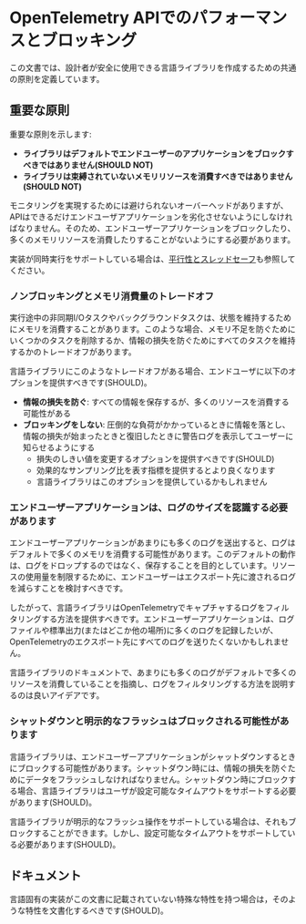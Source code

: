 <!--
# Performance and Blocking of OpenTelemetry API
-->

# OpenTelemetry APIでのパフォーマンスとブロッキング

<!--
This document defines common principles that will help designers create language libraries that are safe to use.
-->

この文書では、設計者が安全に使用できる言語ライブラリを作成するための共通の原則を定義しています。

<!--
## Key principles
-->

## 重要な原則

<!--
Here are the key principles:
-->

重要な原則を示します:

<!--
- **Library should not block end-user application by default.**
- **Library should not consume unbounded memory resource.**
-->

- **ライブラリはデフォルトでエンドユーザーのアプリケーションをブロックすべきではありません(SHOULD NOT)**
- **ライブラリは束縛されていないメモリリソースを消費すべきではありません(SHOULD NOT)**

<!--
Although there are inevitable overhead to achieve monitoring, API should not degrade the end-user application as possible. So that it should not block the end-user application nor consume too much memory resource.
-->

モニタリングを実現するためには避けられないオーバーヘッドがありますが、APIはできるだけエンドユーザアプリケーションを劣化させないようにしなければなりません。そのため、エンドユーザーアプリケーションをブロックしたり、多くのメモリリソースを消費したりすることがないようにする必要があります。

<!--
See also [Concurrency and Thread-Safety](concurrency.md) if the implementation supports concurrency.
-->

実装が同時実行をサポートしている場合は、[平行性とスレッドセーフ](concurrency.md)も参照してください。

<!--
### Tradeoff between non-blocking and memory consumption
-->

### ノンブロッキングとメモリ消費量のトレードオフ

<!--
Incomplete asynchronous I/O tasks or background tasks may consume memory to preserve their state. In such a case, there is a tradeoff between dropping some tasks to prevent memory starvation and keeping all tasks to prevent information loss.
-->

実行途中の非同期I/Oタスクやバックグラウンドタスクは、状態を維持するためにメモリを消費することがあります。このような場合、メモリ不足を防ぐためにいくつかのタスクを削除するか、情報の損失を防ぐためにすべてのタスクを維持するかのトレードオフがあります。

<!--
If there is such tradeoff in language library, it should provide the following options to end-user:
-->

言語ライブラリにこのようなトレードオフがある場合、エンドユーザに以下のオプションを提供すべきです(SHOULD)。

<!--
- **Prevent information loss**: Preserve all information but possible to consume many resources
- **Prevent blocking**: Dropping some information under overwhelming load and show warning log to inform when information loss starts and when recovered
  - Should provide option to change threshold of the dropping
  - Better to provide metric that represents effective sampling ratio
  - Language library might provide this option for Logging
-->

- **情報の損失を防ぐ**: すべての情報を保存するが、多くのリソースを消費する可能性がある
- **ブロッキングをしない**: 圧倒的な負荷がかかっているときに情報を落とし、情報の損失が始まったときと復旧したときに警告ログを表示してユーザーに知らせるようにする
  - 損失のしきい値を変更するオプションを提供すべきです(SHOULD)
  - 効果的なサンプリング比を表す指標を提供するとより良くなります
  - 言語ライブラリはこのオプションを提供しているかもしれません

<!--
### End-user application should be aware of the size of logs
-->

### エンドユーザーアプリケーションは、ログのサイズを認識する必要があります

<!--
Logging could consume much memory by default if the end-user application emits too many logs. This default behavior is intended to preserve logs rather than dropping it. To make resource usage bounded, the end-user should consider reducing logs that are passed to the exporters.
-->

エンドユーザーアプリケーションがあまりにも多くのログを送出すると、ログはデフォルトで多くのメモリを消費する可能性があります。このデフォルトの動作は、ログをドロップするのではなく、保存することを目的としています。リソースの使用量を制限するために、エンドユーザーはエクスポート先に渡されるログを減らすことを検討すべきです。

<!--
Therefore, the language library should provide a way to filter logs to capture by OpenTelemetry. End-user applications may want to log so much into log file or stdout (or somewhere else) but not want to send all of the logs to OpenTelemetry exporters.
-->

したがって、言語ライブラリはOpenTelemetryでキャプチャするログをフィルタリングする方法を提供すべきです。エンドユーザーアプリケーションは、ログファイルや標準出力(またはどこか他の場所)に多くのログを記録したいが、OpenTelemetryのエクスポート先にすべてのログを送りたくないかもしれません。

<!--
In a documentation of the language library, it is a good idea to point out that too many logs consume many resources by default then guide how to filter logs.
-->

言語ライブラリのドキュメントで、あまりにも多くのログがデフォルトで多くのリソースを消費していることを指摘し、ログをフィルタリングする方法を説明するのは良いアイデアです。

<!--
### Shutdown and explicit flushing could block
-->

### シャットダウンと明示的なフラッシュはブロックされる可能性があります

<!--
The language library could block the end-user application when it shut down. On shutdown, it has to flush data to prevent information loss. The language library should support user-configurable timeout if it blocks on shut down.
-->

言語ライブラリは、エンドユーザーアプリケーションがシャットダウンするときにブロックする可能性があります。シャットダウン時には、情報の損失を防ぐためにデータをフラッシュしなければなりません。シャットダウン時にブロックする場合、言語ライブラリはユーザが設定可能なタイムアウトをサポートする必要があります(SHOULD)。

<!--
If the language library supports an explicit flush operation, it could block also. But should support a configurable timeout.
-->

言語ライブラリが明示的なフラッシュ操作をサポートしている場合は、それもブロックすることができます。しかし、設定可能なタイムアウトをサポートしている必要があります(SHOULD)。

<!--
## Documentation
-->

## ドキュメント

<!--
If language specific implementation has special characteristics that are not described in this document, such characteristics should be documented.
-->

言語固有の実装がこの文書に記載されていない特殊な特性を持つ場合は，そのような特性を文書化するべきです(SHOULD)。
